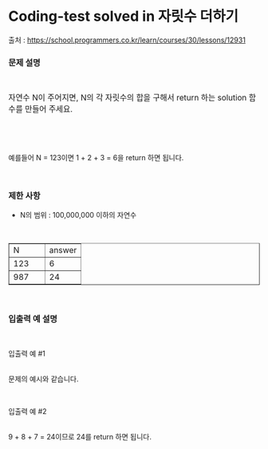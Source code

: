 # Coding-test solved in 자릿수 더하기

출처 : https://school.programmers.co.kr/learn/courses/30/lessons/12931

<h3 id="%EB%AC%B-%EC%A-%-C%--%EC%--%A-%EB%AA%--" data-ke-size="size23"><b>문제 설명</b></h3>
<p data-ke-size="size18">&nbsp;</p>
<p data-ke-size="size16"><span style="font-size: 1.12em; letter-spacing: 0px;">자연수 N이 주어지면, N의 각 자릿수의 합을 구해서 return 하는 solution 함수를 만들어 주세요.</span></p>
<p data-ke-size="size18">&nbsp;</p>
<p data-ke-size="size18">&nbsp;</p>
<p data-ke-size="size16">예를들어 N = 123이면 1 + 2 + 3 = 6을 return 하면 됩니다.</p>
<p data-ke-size="size16">&nbsp;</p>
<h3 id="%EB%AC%B-%EC%A-%-C%--%EC%--%A-%EB%AA%--" data-ke-size="size23"><b>제한 사항</b></h3>
<ul style="list-style-type: disc;" data-ke-list-type="disc">
<li>N의 범위 : 100,000,000 이하의 자연수</li>
</ul>
<p data-ke-size="size16">&nbsp;</p>
<table style="border-collapse: collapse; width: 100%;" border="1" data-ke-align="alignLeft" data-ke-style="style12">
<tbody>
<tr>
<td style="width: 50%;">N</td>
<td style="width: 50%;">answer</td>
</tr>
<tr>
<td style="width: 50%;">123</td>
<td style="width: 50%;">6</td>
</tr>
<tr>
<td style="width: 50%;">987</td>
<td style="width: 50%;">24</td>
</tr>
</tbody>
</table>
<p data-ke-size="size18">&nbsp;</p>
<h3 id="%EB%AC%B-%EC%A-%-C%--%EC%--%A-%EB%AA%--" data-ke-size="size23"><b>입출력 예 설명</b></h3>
<p data-ke-size="size16">&nbsp;</p>
<p data-ke-size="size16">입출력 예 #1</p>
<p data-ke-size="size16"><br />문제의 예시와 같습니다.</p>
<p data-ke-size="size16">&nbsp;</p>
<p data-ke-size="size16">입출력 예 #2</p>
<p data-ke-size="size16"><br />9 + 8 + 7 = 24이므로 24를 return 하면 됩니다.</p>
<p data-ke-size="size16">&nbsp;</p>
